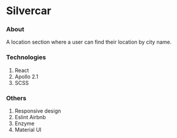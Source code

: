 # Silvercar

### About

A location section where a user can find their location by city name.

### Technologies

1. React
2. Apollo 2.1
3. SCSS

### Others

1. Responsive design
2. Eslint Airbnb
3. Enzyme
4. Material UI
